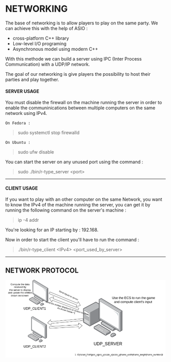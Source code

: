 # NETWORKING

The base of networking is to allow players to play on the same party. We can achieve this with the help of ASIO :
<ul>
    <li>cross-platform C++ library</li>
    <li>Low-level I/O programing</li>
    <li>Asynchronous model using modern C++</li>
</ul>
With this methode we can build a server using IPC (Inter Process Communication) with a UDP/IP network.

The goal of our networking is give players the possibility to host their parties and play together.

#### SERVER USAGE

You must disable the firewall on the machine running the server in order to enable the communinications between multiple computers on the same network using IPv4.  

    On Fedora : 

> sudo systemctl stop firewalld

    On Ubuntu :

> sudo ufw disable

You can start the server on any unused port using the command :

> sudo ./bin/r-type_server <port<port>>

-----------------------------------------------------------------------------------

#### CLIENT USAGE

If you want to play with an other computer on the same Network, you want to know the IPv4 of the machine running the server, you can get it by running the following command on the server's machine :

> ip -4 addr

You're looking for an IP starting by : 192.168.

Now in order to start the client you'll have to run the command :

> ./bin/r-type_client <IPv4<Ip>> <port_used_by_server<port>>

-----------------------------------------------------------------

## NETWORK PROTOCOL

![](../media/diagrom.drawio.png)

